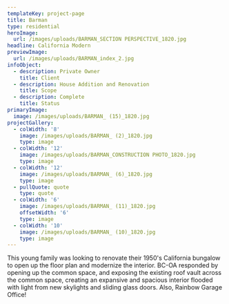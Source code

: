 ```yaml
---
templateKey: project-page
title: Barman
type: residential
heroImage:
  url: /images/uploads/BARMAN_SECTION PERSPECTIVE_1820.jpg
headline: California Modern
previewImage:
  url: /images/uploads/BARMAN_index_2.jpg
infoObject:
  - description: Private Owner
    title: Client
  - description: House Addition and Renovation
    title: Scope
  - description: Complete
    title: Status
primaryImage:
  image: /images/uploads/BARMAN_ (15)_1820.jpg
projectGallery:
  - colWidth: '8'
    image: /images/uploads/BARMAN_ (2)_1820.jpg
    type: image
  - colWidth: '12'
    image: /images/uploads/BARMAN_CONSTRUCTION PHOTO_1820.jpg
    type: image
  - colWidth: '12'
    image: /images/uploads/BARMAN_ (6)_1820.jpg
    type: image
  - pullQuote: quote
    type: quote
  - colWidth: '6'
    image: /images/uploads/BARMAN_ (11)_1820.jpg
    offsetWidth: '6'
    type: image
  - colWidth: '10'
    image: /images/uploads/BARMAN_ (10)_1820.jpg
    type: image
---
```

This young family was looking to renovate their 1950's California bungalow to open up the floor plan and modernize the interior. BC-OA responded by opening up the common space, and exposing the existing roof vault across the common space, creating an expansive and spacious interior flooded with light from new skylights and sliding glass doors. Also, Rainbow Garage Office!
